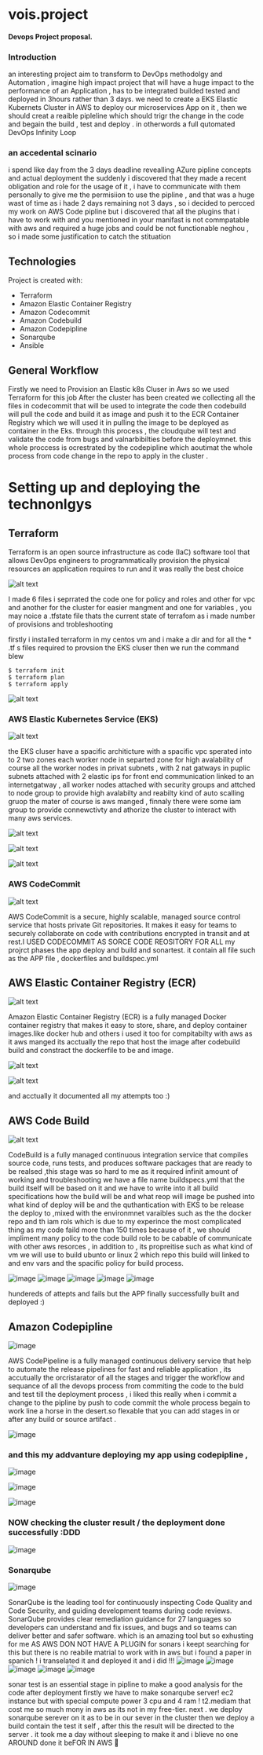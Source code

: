 # vois.project 

#### Devops Project proposal.


### Introduction
an interesting project aim to transform to DevOps methodolgy and Automation , imagine high impact project that will have a huge impact to the performance of an Application , has to be integrated builded tested and deployed in 3hours rather than 3 days. we need to create a EKS Elastic Kubernets Cluster in AWS to deploy our microservices App on it , then we should creat a reaible pipleline which should trigr the change in the code and begain the build , test and deploy . in otherwords a full qutomated DevOps Infinity Loop  


### an accedental scinario
i spend like day from the 3 days deadline revealling AZure pipline concepts and actual deployment the suddenly i discovered that they made a recent obligation and role for the usage of it , i have to communicate with them personally to give me the permisiion to use the pipline , and that was a huge wast of time as i hade 2 days remaining not 3 days , so i decided to percced my work on AWS Code pipline but i discovered that all the plugins that i have to work with and you mentioned in your manifast is not commpatable with aws and required a huge jobs and could be not functionable neghou , so i made some justification to catch the stituation 

## Technologies

Project is created with:

* Terraform
* Amazon Elastic Container Registry 
* Amazon Codecommit 
* Amazon Codebuild  
* Amazon Codepipline 
* Sonarqube
* Ansible

## General  Workflow 

Firstly we need to Provision an Elastic k8s Cluser in Aws so we used Terraform for this job After the cluster has been created we collecting all the files in codecommit that will be used to integrate the code then codebuild will pull the code and build it as image and push it to the ECR Container Registry which we will used it in pulling the image to be deployed as container in the Eks. through this process , the cloudqube will test and validate the code from bugs and valnarbibilties before the deploymnet. this whole proccess is ocrestrated by the codepipline which aoutimat the whole process from code change in the repo to apply in the cluster .

# Setting up and deploying the technonlgys





## Terraform

Terraform is an open source infrastructure as code (IaC) software tool that allows DevOps engineers to programmatically provision the physical resources an application requires to run and it was really the best choice 

![alt text](https://github.com/xsalahdinX/vois.project/blob/main/pics/tr2.jpg)



I made 6 files i seprrated the code one for policy and roles and other for vpc and another for the cluster for easier mangment and one for variables , you may noice a .tfstate file thats the current state of terrafom as i made number of provisions and trobleshooting 

firstly i installed terraform in my centos vm and i make a dir and for all the * .tf s files required to provsion the EKS cluser then we run the command blew


```
$ terraform init
$ terraform plan
$ terraform apply
```

![alt text](https://github.com/xsalahdinX/vois.project/blob/main/pics/ter3.jpg)














### AWS Elastic Kubernetes Service (EKS)

![alt text](https://github.com/xsalahdinX/vois.project/blob/main/pics/eks%20cluster.png)


the EKS cluser have a spacific architicture with a spacific vpc sperated into to 2 two zones each worker node in separted zone for high avalability
of course all the worker nodes in privat subnets , with 2 nat gatways in puplic subnets attached with 2 elastic ips for front end communication linked to an internetgatway , all worker nodes attached with security groups and attched to node group to provide high avalabilty and reabilty kind of auto scalling gruop the mater of course is aws manged , finnaly there were some iam group to provide connewctivty and athorize the cluster to interact with many aws services. 

![alt text](https://github.com/xsalahdinX/vois.project/blob/main/pics/eksssssssssssss.jpg)

![alt text](https://github.com/xsalahdinX/vois.project/blob/main/pics/eks2.jpg)

![alt text](https://github.com/xsalahdinX/vois.project/blob/main/pics/eks%203.jpg)














### AWS CodeCommit


![alt text](https://github.com/xsalahdinX/vois.project/blob/main/pics/repo1.jpg)


AWS CodeCommit is a secure, highly scalable, managed source control service that hosts private Git repositories. It makes it easy for teams to securely collaborate on code with contributions encrypted in transit and at rest.I USED CODECOMMIT AS SORCE CODE REOSITORY FOR ALL my projrct phases  the app deploy and build and sonartest.  it contain all file such as the APP file , dockerfiles and buildspec.yml






## AWS Elastic Container Registry (ECR)



![alt text](https://github.com/xsalahdinX/vois.project/blob/main/pics/ecr1.jpg)


Amazon Elastic Container Registry (ECR) is a fully managed Docker container registry that makes it easy to store, share, and deploy container images.like docker hub and others i used it too for compitabilty with aws as it aws manged its acctually the repo that host the image after codebuild build and constract the dockerfile to be and image. 

![alt text](https://github.com/xsalahdinX/vois.project/blob/main/pics/ecr2.jpg)

![alt text](https://github.com/xsalahdinX/vois.project/blob/main/pics/ecr5.jpg)

and acctually it documented all my attempts too :)

## AWS Code Build   




![alt text](https://github.com/xsalahdinX/vois.project/blob/main/pics/build1.jpg)

CodeBuild is a fully managed continuous integration service that compiles source code, runs tests, and produces software packages that are ready to be realsed ,this stage was so hard to me as it required infinit amount of working and troubleshooting we have a file name buildspecs.yml that the build itself will be based on it and we have to write into it all build specifications how the build will be and what reop will image be pushed into what kind of deploy will be and the quthantication with EKS to be release the deploy to ,mixed with the environmnet varaibles such as the the docker repo and th iam rols which is due to my experince the most complicated thing as my code faild more than 150 times because of it , we should impliment many policy to the code build role to be cabable of communicate with other aws resorces , in addition to , its propreitise such as what kind of vm we will use to build ubunto or linux 2 which repo this build will linked to and env vars and the spacific policy for build process.

![image](https://github.com/xsalahdinX/vois.project/blob/main/pics/build2.jpg)
![image](https://github.com/xsalahdinX/vois.project/blob/main/pics/build3.jpg)
![image](https://github.com/xsalahdinX/vois.project/blob/main/pics/build4.jpg)
![image](https://github.com/xsalahdinX/vois.project/blob/main/pics/build4.jpg)
![image](https://github.com/xsalahdinX/vois.project/blob/main/pics/build7.jpg)

hundereds of attepts and fails but the APP finally successfully built and deployed :)

## Amazon Codepipline 



![image](https://github.com/xsalahdinX/vois.project/blob/main/pics/pip0.jpg)

AWS CodePipeline is a fully managed continuous delivery service that help to automate the release pipelines for fast and reliable application , its accutually the orcristarator of all the stages and trigger the workflow and sequance of all the devops process from commiting the code to the buld and test till the deployment process , i liked this really when i commit a change to the pipline by push to code commit the whole process begain to work line a horse in the desert.so flexable that you can add stages in or after any build or source artifact .


![image](https://github.com/xsalahdinX/vois.project/blob/main/pics/pip5.jpg)


### and this my addvanture deploying my app using codepipline , 
![image](https://github.com/xsalahdinX/vois.project/blob/main/pics/pip1.jpg)


![image](https://github.com/xsalahdinX/vois.project/blob/main/pics/pip2.jpg)


![image](https://github.com/xsalahdinX/vois.project/blob/main/pics/pip4.jpg)

### NOW checking the cluster result / the deployment done successfully :DDD
![image](https://github.com/xsalahdinX/vois.project/blob/main/pics/deployeks%20sucess.jpg)


### Sonarqube



![image](https://github.com/xsalahdinX/vois.project/blob/main/pics/sonar3.jpg)

SonarQube is the leading tool for continuously inspecting Code Quality and Code Security, and guiding development teams during code reviews. SonarQube provides clear remediation guidance for 27 languages so developers can understand and fix issues, and bugs and so teams can deliver better and safer software. which is an amazing tool but so exhusting for me AS AWS DON NOT HAVE A PLUGIN for sonars i keept searching for this but there is no reabile matrial to work with in aws but i found a paper in spanich ! i transelated it and deployed it and i did !!!
![image](https://github.com/xsalahdinX/vois.project/blob/main/pics/SONAR%20T2.jpg)
![image](https://github.com/xsalahdinX/vois.project/blob/main/pics/SONARCONFIG.jpg)
![image](https://github.com/xsalahdinX/vois.project/blob/main/pics/sonar1.jpg)
![image](https://github.com/xsalahdinX/vois.project/blob/main/pics/sonar2.jpg)
![image](https://github.com/xsalahdinX/vois.project/blob/main/pics/sonar4.jpg)


sonar test is an essential stage in pipline to make a good analysis for the code after deployment 
firstly we have to make sonarqube server! ec2 instance but with special compute power 3 cpu and 4 ram ! t2.mediam that cost me so much mony in aws as its not in my free-tier. next . we deploy sonarqube serever on it as to be in our sever in the cluster then we deploy a build contain the test it self , after this the result will be directed to the server . it took me a day without sleeping to make it and i blieve no one AROUND  done it beFOR IN AWS 🥇
















































